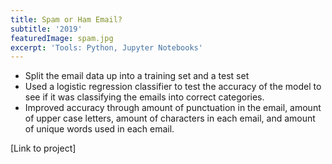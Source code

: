 ```yaml
---
title: Spam or Ham Email?
subtitle: '2019'
featuredImage: spam.jpg
excerpt: 'Tools: Python, Jupyter Notebooks'
---
```

* Split the email data up into a training set and a test set
* Used a logistic regression classifier to test the accuracy of the model to see if it was classifying the emails into correct categories.
* Improved accuracy through amount of punctuation in the email, amount of upper case letters, amount of characters in each email, and amount of unique words used in each email.

[Link to project]


